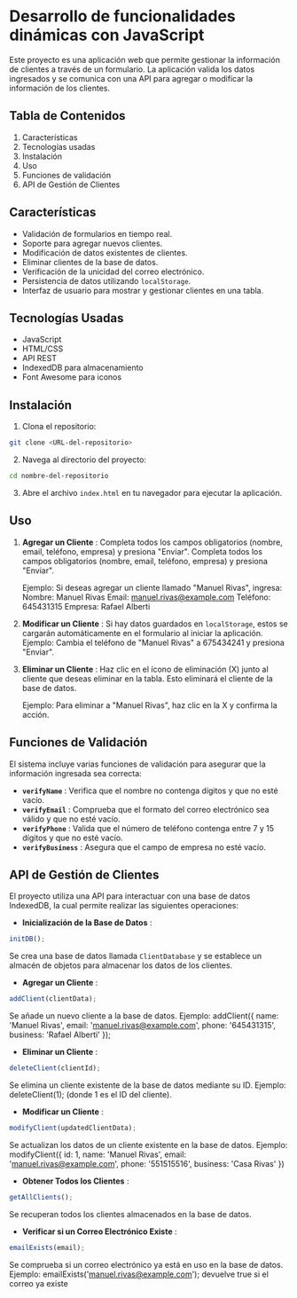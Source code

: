 
# Desarrollo de funcionalidades dinámicas con JavaScript

Este proyecto es una aplicación web que permite gestionar la información de clientes a través de un formulario. La aplicación valida los datos ingresados y se comunica con una API para agregar o modificar la información de los clientes.

## Tabla de Contenidos

1. Características
2. Tecnologías usadas
3. Instalación
4. Uso
5. Funciones de validación
6. API de Gestión de Clientes

## Características

* Validación de formularios en tiempo real.
* Soporte para agregar nuevos clientes.
* Modificación de datos existentes de clientes.
* Eliminar clientes de la base de datos.
* Verificación de la unicidad del correo electrónico.
* Persistencia de datos utilizando `localStorage`.
* Interfaz de usuario para mostrar y gestionar clientes en una tabla.

## Tecnologías Usadas

* JavaScript
* HTML/CSS
* API REST
* IndexedDB para almacenamiento
* Font Awesome para iconos

## Instalación

1. Clona el repositorio:

```bash
git clone <URL-del-repositorio>

```

2. Navega al directorio del proyecto:

```bash
cd nombre-del-repositorio

```

3. Abre el archivo `index.html` en tu navegador para ejecutar la aplicación.

## Uso

1. **Agregar un Cliente** : Completa todos los campos obligatorios (nombre, email, teléfono, empresa) y presiona "Enviar".
  Completa todos los campos obligatorios (nombre, email, teléfono, empresa) y presiona "Enviar".

    Ejemplo: Si deseas agregar un cliente llamado "Manuel Rivas", ingresa:
    Nombre: Manuel Rivas
    Email: manuel.rivas@example.com
    Teléfono: 645431315
    Empresa: Rafael Alberti 

2. **Modificar un Cliente** : Si hay datos guardados en `localStorage`, estos se cargarán automáticamente en el formulario al iniciar la aplicación.
    Ejemplo: Cambia el teléfono de "Manuel Rivas" a 675434241 y presiona "Enviar".

3. **Eliminar un Cliente** : Haz clic en el ícono de eliminación (X) junto al cliente que deseas eliminar en la tabla. Esto eliminará el cliente de la base de datos.

    Ejemplo: Para eliminar a "Manuel Rivas", haz clic en la X y confirma la acción.
## Funciones de Validación

El sistema incluye varias funciones de validación para asegurar que la información ingresada sea correcta:

* **`verifyName`** : Verifica que el nombre no contenga dígitos y que no esté vacío.
* **`verifyEmail`** : Comprueba que el formato del correo electrónico sea válido y que no esté vacío.
* **`verifyPhone`** : Valida que el número de teléfono contenga entre 7 y 15 dígitos y que no esté vacío.
* **`verifyBusiness`** : Asegura que el campo de empresa no esté vacío.

## API de Gestión de Clientes

El proyecto utiliza una API para interactuar con una base de datos IndexedDB, la cual permite realizar las siguientes operaciones:

* **Inicialización de la Base de Datos** :

```javascript
initDB();

```

  Se crea una base de datos llamada `ClientDatabase` y se establece un almacén de objetos para almacenar los datos de los clientes.

* **Agregar un Cliente** :

```javascript
addClient(clientData);

```

  Se añade un nuevo cliente a la base de datos.
  Ejemplo: addClient({ name: 'Manuel Rivas', email: 'manuel.rivas@example.com', phone: '645431315', business: 'Rafael Alberti' });

* **Eliminar un Cliente** :

```javascript
deleteClient(clientId);

```

  Se elimina un cliente existente de la base de datos mediante su ID.
  Ejemplo: deleteClient(1); (donde 1 es el ID del cliente).

* **Modificar un Cliente** :

```javascript
modifyClient(updatedClientData); 


```

  Se actualizan los datos de un cliente existente en la base de datos.
  Ejemplo: modifyClient({ id: 1, name: 'Manuel Rivas', email: 'manuel.rivas@example.com', phone: '551515516', business: 'Casa Rivas' })

* **Obtener Todos los Clientes** :

```javascript
getAllClients();

```

  Se recuperan todos los clientes almacenados en la base de datos.

* **Verificar si un Correo Electrónico Existe** :

```javascript
emailExists(email);

```

  Se comprueba si un correo electrónico ya está en uso en la base de datos.
  Ejemplo: emailExists('manuel.rivas@example.com'); devuelve true si el correo ya existe
